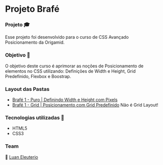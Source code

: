 # Projeto Brafé
### Projeto :mortar_board:
Esse projeto foi desenvolvido para o curso de CSS Avançado Posicionamento da Origamid.

### Objetivo :eyes:
 O objetivo deste curso é aprimorar as noções de Posicionamento de elementos no CSS utilizando: Definições de Width e Height, Grid Predefinido, Flexbox e Boostrap.
 
 ### Layout das Pastas
 * [Brafé 1 - Puro | Definindo Width e Height com Pixels](https://github.com/LuanEleuterio/brafe-1/tree/main/brafe-1-puro)
 * [Brafé 1 - Grid | Posicionamento com Grid Predefinido](https://github.com/LuanEleuterio/brafe-1/tree/main/brafe-1-grid) Não é Grid Layout!
 
 ### Tecnologias utilizadas  :hammer:

 * HTML5
 * CSS3
 
 ### Team
:man:  [Luan Eleuterio](https://github.com/LuanEleuterio/)
